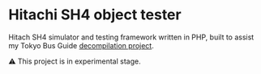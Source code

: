 # Hitachi SH4 object tester
Hitach SH4 simulator and testing framework written in PHP, built to assist my
Tokyo Bus Guide [decompilation
project](https://github.com/lhsazevedo/tokyo-bus-guide-decomp).

⚠️ This project is in experimental stage.
